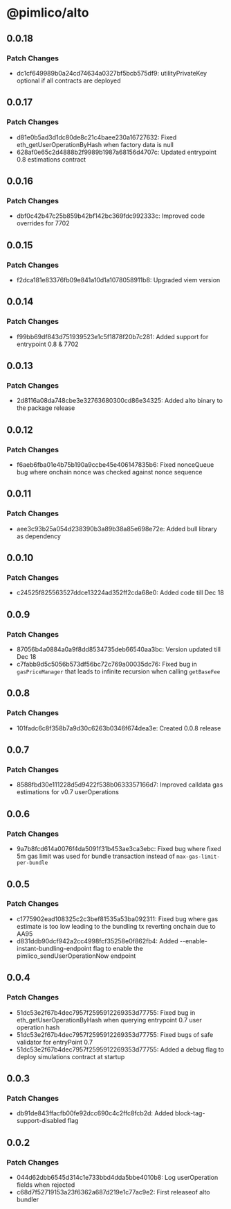 # @pimlico/alto

## 0.0.18

### Patch Changes

- dc1cf649989b0a24cd74634a0327bf5bcb575df9: utilityPrivateKey optional if all contracts are deployed

## 0.0.17

### Patch Changes

- d81e0b5ad3d1dc80de8c21c4baee230a16727632: Fixed eth_getUserOperationByHash when factory data is null
- 628af0e65c2d4888b2f9989b1987a68156d4707c: Updated entrypoint 0.8 estimations contract

## 0.0.16

### Patch Changes

- dbf0c42b47c25b859b42bf142bc369fdc992333c: Improved code overrides for 7702

## 0.0.15

### Patch Changes

- f2dca181e83376fb09e841a10d1a1078058911b8: Upgraded viem version

## 0.0.14

### Patch Changes

- f99bb69df843d751939523e1c5f1878f20b7c281: Added support for entrypoint 0.8 & 7702

## 0.0.13

### Patch Changes

- 2d8116a08da748cbe3e32763680300cd86e34325: Added alto binary to the package release

## 0.0.12

### Patch Changes

- f6aeb6fba01e4b75b190a9ccbe45e406147835b6: Fixed nonceQueue bug where onchain nonce was checked against nonce sequence

## 0.0.11

### Patch Changes

- aee3c93b25a054d238390b3a89b38a85e698e72e: Added bull library as dependency

## 0.0.10

### Patch Changes

- c24525f825563527ddce13224ad352ff2cda68e0: Added code till Dec 18

## 0.0.9

### Patch Changes

- 87056b4a0884a0a9f8dd8534735deb66540aa3bc: Version updated till Dec 18
- c7fabb9d5c5056b573df56bc72c769a00035dc76: Fixed bug in `gasPriceManager` that leads to infinite recursion when calling `getBaseFee`

## 0.0.8

### Patch Changes

- 101fadc6c8f358b7a9d30c6263b0346f674dea3e: Created 0.0.8 release

## 0.0.7

### Patch Changes

- 8588fbd30e111228d5d9422f538b0633357166d7: Improved calldata gas estimations for v0.7 userOperations

## 0.0.6

### Patch Changes

- 9a7b8fcd614a0076f4da5091f31b453ae3ca3ebc: Fixed bug where fixed 5m gas limit was used for bundle transaction instead of `max-gas-limit-per-bundle`

## 0.0.5

### Patch Changes

- c1775902ead108325c2c3bef81535a53ba092311: Fixed bug where gas estimate is too low leading to the bundling tx reverting onchain due to AA95
- d831ddb90dcf942a2cc4998fcf35258e0f862fb4: Added --enable-instant-bundling-endpoint flag to enable the pimlico_sendUserOperationNow endpoint

## 0.0.4

### Patch Changes

- 51dc53e2f67b4dec7957f2595912269353d77755: Fixed bug in eth_getUserOperationByHash when querying entrypoint 0.7 user operation hash
- 51dc53e2f67b4dec7957f2595912269353d77755: Fixed bugs of safe validator for entryPoint 0.7
- 51dc53e2f67b4dec7957f2595912269353d77755: Added a debug flag to deploy simulations contract at startup

## 0.0.3

### Patch Changes

- db91de843ffacfb00fe92dcc690c4c2ffc8fcb2d: Added block-tag-support-disabled flag

## 0.0.2

### Patch Changes

- 044d62dbb6545d314c1e733bbd4dda5bbe4010b8: Log userOperation fields when rejected
- c68d7f52719153a23f6362a687d219e1c77ac9e2: First releaseof alto bundler
